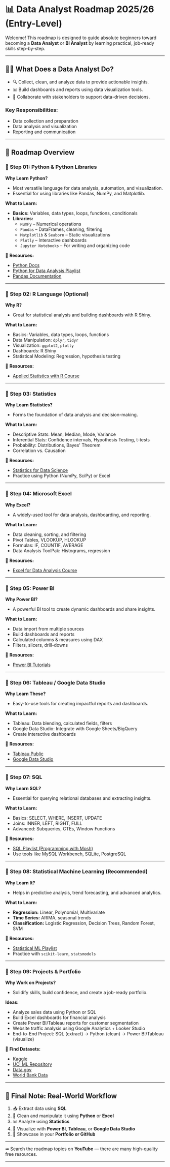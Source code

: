 # 📊 Data Analyst Roadmap 2025/26 (Entry-Level)

Welcome! This roadmap is designed to guide absolute beginners toward becoming a **Data Analyst** or **BI Analyst** by learning practical, job-ready skills step-by-step.

---

## 👨‍💻 What Does a Data Analyst Do?

- 🔍 Collect, clean, and analyze data to provide actionable insights.
- 📊 Build dashboards and reports using data visualization tools.
- 🤝 Collaborate with stakeholders to support data-driven decisions.

### Key Responsibilities:
- Data collection and preparation  
- Data analysis and visualization  
- Reporting and communication  

---

## 🚀 Roadmap Overview

### 📌 Step 01: Python & Python Libraries

**Why Learn Python?**  
- Most versatile language for data analysis, automation, and visualization.  
- Essential for using libraries like Pandas, NumPy, and Matplotlib.

**What to Learn:**
- **Basics:** Variables, data types, loops, functions, conditionals  
- **Libraries:**
  - `NumPy` – Numerical operations
  - `Pandas` – DataFrames, cleaning, filtering
  - `Matplotlib` & `Seaborn` – Static visualizations
  - `Plotly` – Interactive dashboards
  - `Jupyter Notebooks` – For writing and organizing code

🔗 **Resources:**
- [Python Docs](https://docs.python.org/3/)
- [Python for Data Analysis Playlist](#)
- [Pandas Documentation](https://pandas.pydata.org/docs/)

---

### 📌 Step 02: R Language (Optional)

**Why R?**  
- Great for statistical analysis and building dashboards with R Shiny.

**What to Learn:**
- Basics: Variables, data types, loops, functions  
- Data Manipulation: `dplyr`, `tidyr`  
- Visualization: `ggplot2`, `plotly`  
- Dashboards: R Shiny  
- Statistical Modeling: Regression, hypothesis testing

🔗 **Resources:**
- [Applied Statistics with R Course](#)

---

### 📌 Step 03: Statistics

**Why Learn Statistics?**  
- Forms the foundation of data analysis and decision-making.

**What to Learn:**
- Descriptive Stats: Mean, Median, Mode, Variance  
- Inferential Stats: Confidence intervals, Hypothesis Testing, t-tests  
- Probability: Distributions, Bayes' Theorem  
- Correlation vs. Causation  

🔗 **Resources:**
- [Statistics for Data Science](#)
- Practice using Python (NumPy, SciPy) or Excel

---

### 📌 Step 04: Microsoft Excel

**Why Excel?**  
- A widely-used tool for data analysis, dashboarding, and reporting.

**What to Learn:**
- Data cleaning, sorting, and filtering  
- Pivot Tables, VLOOKUP, HLOOKUP  
- Formulas: IF, COUNTIF, AVERAGE  
- Data Analysis ToolPak: Histograms, regression

🔗 **Resources:**
- [Excel for Data Analysis Course](#)

---

### 📌 Step 05: Power BI

**Why Power BI?**  
- A powerful BI tool to create dynamic dashboards and share insights.

**What to Learn:**
- Data import from multiple sources  
- Build dashboards and reports  
- Calculated columns & measures using DAX  
- Filters, slicers, drill-downs

🔗 **Resources:**
- [Power BI Tutorials](#)

---

### 📌 Step 06: Tableau / Google Data Studio

**Why Learn These?**  
- Easy-to-use tools for creating impactful reports and dashboards.

**What to Learn:**
- Tableau: Data blending, calculated fields, filters  
- Google Data Studio: Integrate with Google Sheets/BigQuery  
- Create interactive dashboards

🔗 **Resources:**
- [Tableau Public](https://public.tableau.com/)
- [Google Data Studio](https://datastudio.google.com/)

---

### 📌 Step 07: SQL

**Why Learn SQL?**  
- Essential for querying relational databases and extracting insights.

**What to Learn:**
- Basics: SELECT, WHERE, INSERT, UPDATE  
- Joins: INNER, LEFT, RIGHT, FULL  
- Advanced: Subqueries, CTEs, Window Functions  

🔗 **Resources:**
- [SQL Playlist (Programming with Mosh)](#)
- Use tools like MySQL Workbench, SQLite, PostgreSQL

---

### 📌 Step 08: Statistical Machine Learning (Recommended)

**Why Learn It?**  
- Helps in predictive analysis, trend forecasting, and advanced analytics.

**What to Learn:**
- **Regression:** Linear, Polynomial, Multivariate  
- **Time Series:** ARIMA, seasonal trends  
- **Classification:** Logistic Regression, Decision Trees, Random Forest, SVM

🔗 **Resources:**
- [Statistical ML Playlist](#)
- Practice with `scikit-learn`, `statsmodels`

---

### 📌 Step 09: Projects & Portfolio

**Why Work on Projects?**  
- Solidify skills, build confidence, and create a job-ready portfolio.

**Ideas:**
- Analyze sales data using Python or SQL  
- Build Excel dashboards for financial analysis  
- Create Power BI/Tableau reports for customer segmentation  
- Website traffic analysis using Google Analytics + Looker Studio  
- End-to-End Project: SQL (extract) → Python (clean) → Power BI/Tableau (visualize)

🔗 **Find Datasets:**
- [Kaggle](https://kaggle.com/)  
- [UCI ML Repository](https://archive.ics.uci.edu/ml/index.php)  
- [Data.gov](https://data.gov/)  
- [World Bank Data](https://data.worldbank.org/)

---

## 🧠 Final Note: Real-World Workflow

1. 📥 Extract data using **SQL**
2. 🧹 Clean and manipulate it using **Python** or **Excel**
3. 📊 Analyze using **Statistics**
4. 🎨 Visualize with **Power BI**, **Tableau**, or **Google Data Studio**
5. 📁 Showcase in your **Portfolio or GitHub**

---

➡ Search the roadmap topics on **YouTube** — there are many high-quality free resources.

---

